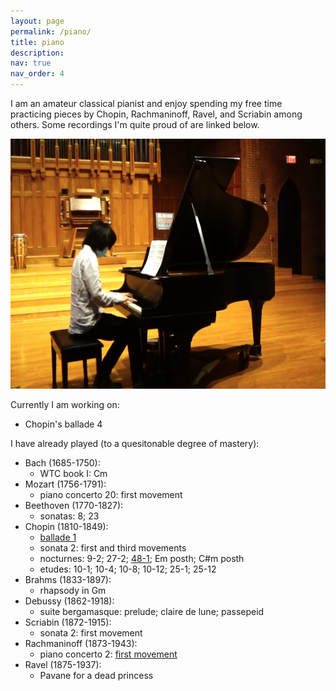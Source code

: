 ```yaml
---
layout: page
permalink: /piano/
title: piano
description: 
nav: true
nav_order: 4
---
```


I am an amateur classical pianist and enjoy spending my free time practicing pieces by Chopin, Rachmaninoff, Ravel, and Scriabin among others. Some recordings I'm quite proud of are linked below.

<img width="600" height="400" src="/assets/img/piano.png" /> 


Currently I am working on:
- Chopin's ballade 4

I have already played (to a quesitonable degree of mastery):
- Bach (1685-1750): 
    - WTC book I: Cm
- Mozart (1756-1791):
    - piano concerto 20: first movement
- Beethoven (1770-1827):
    - sonatas: 8; 23
- Chopin (1810-1849):
    - [ballade 1](https://youtu.be/0DLgGLZWVc4)
    - sonata 2: first and third movements
    - nocturnes: 9-2; 27-2; [48-1](https://youtu.be/NNL2VH3pXDE); Em posth; C#m posth
    - etudes: 10-1; 10-4; 10-8; 10-12; 25-1; 25-12
- Brahms (1833-1897): 
    - rhapsody in Gm
- Debussy (1862-1918):
    - suite bergamasque: prelude; claire de lune; passepeid
- Scriabin (1872-1915):
    - sonata 2: first movement
- Rachmaninoff (1873-1943): 
    - piano concerto 2: [first movement](https://youtu.be/T01d41ffO58)
- Ravel (1875-1937): 
    - Pavane for a dead princess


